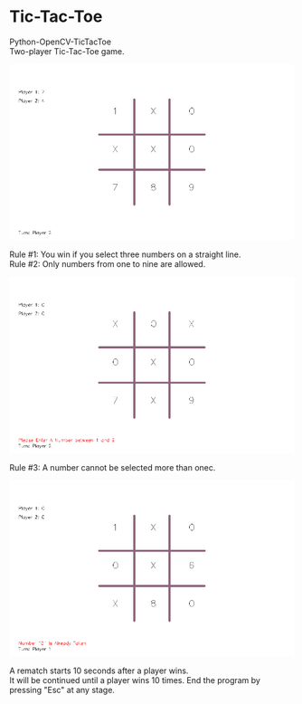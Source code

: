 # Tic-Tac-Toe
Python-OpenCV-TicTacToe  
Two-player Tic-Tac-Toe game.  
  
![](images/tic_tac_toe1.PNG)

Rule #1: You win if you select three numbers on a straight line.  
Rule #2: Only numbers from one to nine are allowed.  
  
![](images/tic_tac_toe2.PNG)  
  
Rule #3: A number cannot be selected more than onec.

![](images/tic_tac_toe3.PNG)
 
A rematch starts 10 seconds after a player wins.  
It will be continued until a player wins 10 times.
End the program by pressing "Esc" at any stage.
